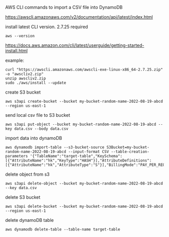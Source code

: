 AWS CLI commands to import a CSV file into DynamoDB


https://awscli.amazonaws.com/v2/documentation/api/latest/index.html

install latest CLI version. 2.7.25 required

```
aws --version
```

https://docs.aws.amazon.com/cli/latest/userguide/getting-started-install.html

example:
```
curl "https://awscli.amazonaws.com/awscli-exe-linux-x86_64-2.7.25.zip" -o "awscliv2.zip"
unzip awscliv2.zip
sudo ./aws/install --update
```

create S3 bucket

```
aws s3api create-bucket --bucket my-bucket-random-name-2022-08-19-abcd --region us-east-1
```

send local csv file to S3 bucket

```
aws s3api put-object --bucket my-bucket-random-name-2022-08-19-abcd --key data.csv --body data.csv
```

import data into dynamoDB

```
aws dynamodb import-table --s3-bucket-source S3Bucket=my-bucket-random-name-2022-08-19-abcd --input-format CSV --table-creation-parameters '{"TableName":"target-table","KeySchema":              [{"AttributeName":"hk","KeyType":"HASH"}],"AttributeDefinitions":[{"AttributeName":"hk","AttributeType":"S"}],"BillingMode":"PAY_PER_REQUEST"}'
```


delete object from s3

```
aws s3api delete-object --bucket my-bucket-random-name-2022-08-19-abcd --key data.csv
```

delete S3 bucket

```
aws s3api delete-bucket --bucket my-bucket-random-name-2022-08-19-abcd --region us-east-1
```

delete dynamoDB table

```
aws dynamodb delete-table --table-name target-table
```

